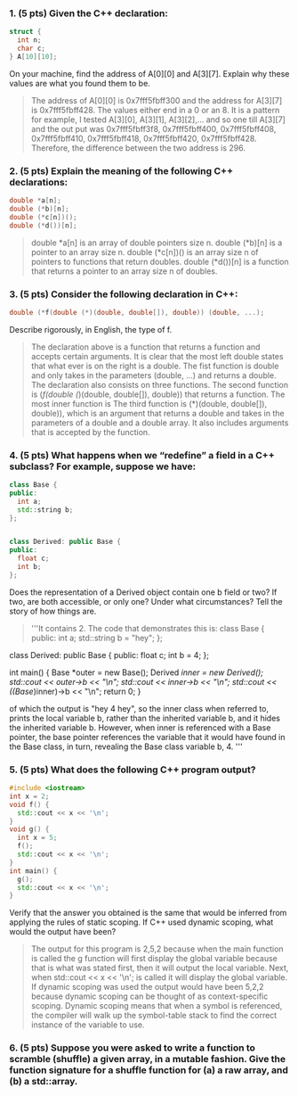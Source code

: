 ### 1. (5 pts) Given the C++ declaration:
```c++
struct {
  int n;
  char c;
} A[10][10];
```
On your machine, find the address of A[0][0] and A[3][7]. Explain why these values are what you found them to be.
> The address of A[0][0] is 0x7fff5fbff300 and the address for A[3][7] is 0x7fff5fbff428. The values either end in a 0 or an 8. It is a pattern for example, I tested A[3][0], A[3][1], A[3][2],... and so one till A[3][7] and the out put was  0x7fff5fbff3f8, 0x7fff5fbff400, 0x7fff5fbff408, 0x7fff5fbff410, 0x7fff5fbff418, 0x7fff5fbff420, 0x7fff5fbff428. Therefore, the difference between the two address is 296.

### 2. (5 pts) Explain the meaning of the following C++ declarations:
```c++
double *a[n];
double (*b)[n];
double (*c[n])();
double (*d())[n];
```
> double *a[n] is an array of double pointers size n.
double (*b)[n] is a pointer to an array size n.
double (*c[n])() is an array size n of pointers to functions that return doubles.
double (*d())[n] is a function that returns a pointer to an array size n of doubles.


### 3. (5 pts) Consider the following declaration in C++:
```c++
double (*f(double (*)(double, double[]), double)) (double, ...);
```
Describe rigorously, in English, the type of f.


> The declaration above is a function that returns a function and accepts certain arguments. It is clear that the most left double states that what ever is on the right is a double. The fist function is double  and only takes in the parameters (double, ...) and returns a double. The declaration also consists on three functions. The second function is (*f(double (*)(double, double[]), double)) that returns a function. The most inner function is  The third function is (*)(double, double[]), double)), which is an argument that returns a double and takes in the parameters of a double and a double array. It also includes arguments that is accepted by the function.  

### 4. (5 pts) What happens when we “redefine” a field in a C++ subclass? For example, suppose we have:
```c++
class Base {
public:
  int a;
  std::string b;
};


class Derived: public Base {
public:
  float c;
  int b;
};
```
Does the representation of a Derived object contain one b field or two? If two, are both accessible, or only one? Under what circumstances? Tell the story of how things are.

> '''It contains 2. The code that demonstrates this is:
class Base {
public:
  int a;
  std::string b = "hey";
};


class Derived: public Base {
public:
  float c;
  int b = 4;
};


int main() {
    Base *outer = new Base();
    Derived *inner = new Derived();
    std::cout << outer->b << "\n";
    std::cout << inner->b << "\n";
    std::cout << ((Base*)inner)->b << "\n";
    return 0;
}

of which the output is "hey 4 hey", so the inner class when referred to, prints the local variable b, rather than the inherited variable b, and it hides the inherited variable b. However, when inner is referenced with a Base pointer, the base pointer references the variable that it would have found in the Base class, in turn, revealing the Base class variable b, 4. 
'''
### 5. (5 pts) What does the following C++ program output?
```c++
#include <iostream>
int x = 2;
void f() {
  std::cout << x << '\n';
}
void g() {
  int x = 5;
  f();
  std::cout << x << '\n';
}
int main() {
  g();
  std::cout << x << '\n';
}
```
Verify that the answer you obtained is the same that would be inferred from applying the rules of static scoping. If C++ used dynamic scoping, what would the output have been?

> The output for this program is 2,5,2 because when the main function is called the g function will first display the global variable because that is what was stated first, then it will output the local variable. Next, when std::cout << x << '\n'; is called it will display the global variable. If dynamic scoping was used the output would have been 5,2,2 because dynamic scoping can be thought of as context-specific scoping. Dynamic scoping means that when a symbol is referenced, the compiler will walk up the symbol-table stack to find the correct instance of the variable to use.

### 6. (5 pts) Suppose you were asked to write a function to scramble (shuffle) a given array, in a mutable fashion. Give the function signature for a shuffle function for (a) a raw array, and (b) a std::array.
>

